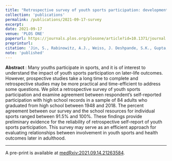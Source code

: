 ```yaml
---
title: "Retrospective survey of youth sports participation: development and assessment of reliability using school records"
collection: 'publications'
permalink: /publications/2021-09-17-survey
excerpt: 
date: 2021-09-17
venue: 'PLOS ONE'
paperurl: https://journals.plos.org/plosone/article?id=10.1371/journal.pone.0257487
preprinturl:
citation: 'Jin, S., Rabinowitz, A.J., Weiss, J. Deshpande, S.K., Gupta, N, May, R.A.B., and Small, D.S. (2021). &quot;Retrospective survey of youth sports participation: development and assessment of reliability using school records.&quot; <i>PLOS ONE</i> 16(9): e0257487.'
note: 'published'
---
```


<b> Abstract </b>: Many youths participate in sports, and it is of interest to understand the impact of youth sports participation on later-life outcomes. However, prospective studies take a long time to complete and retrospective studies may be more practical and time-efficient to address some questions. We pilot a retrospective survey of youth sports participation and examine agreement between respondent’s self-reported participation with high school records in a sample of 84 adults who graduated from high school between 1948 and 2018. The percent agreement between our survey and the school resources for individual sports ranged between 91.5% and 100%. These findings provide preliminary evidence for the reliability of retrospective self-report of youth sports participation. This survey may serve as an efficient approach for evaluating relationships between involvement in youth sports and health outcomes later in adulthood.


---

A pre-print is available at [medRxiv:2021.09.14.21263584](https://www.medrxiv.org/content/10.1101/2021.09.14.21263584v2).
